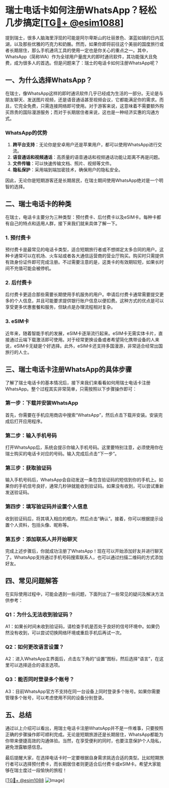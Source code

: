 # 瑞士电话卡如何注册WhatsApp？轻松几步搞定[[TG💪+ @esim1088](https://t.me/s/esim1088)]

提到瑞士，很多人脑海里浮现的可能是阿尔卑斯山的壮丽景色、湛蓝如镜的日内瓦湖，以及那些优雅的巧克力和奶酪。然而，如果你即将前往这个美丽的国度旅行或者长期居住，那么手机通讯工具的使用一定也是你关心的重点之一。其中，WhatsApp（简称WA）作为全球用户量庞大的即时通讯软件，其功能强大且免费，成为很多人的首选。但是问题来了：瑞士的电话卡如何注册WhatsApp呢？

## 一、为什么选择WhatsApp？

在瑞士，像WhatsApp这样的即时通讯软件几乎已经成为生活的一部分。无论是与朋友聊天、发送图片视频，还是语音通话甚至视频会议，它都能满足你的需求。而且，它完全免费，只需连接网络即可使用。对于游客来说，这意味着不需要额外购买昂贵的国际漫游服务；而对于长期居住者来说，这也是一种经济实惠的沟通方式。

### WhatsApp的优势

1. **跨平台支持**：无论你是安卓用户还是苹果用户，都可以使用WhatsApp进行交流。
2. **语音通话和视频通话**：高质量的语音通话和视频通话功能让距离不再是问题。
3. **文件传输**：可以快速传输文档、照片、视频等文件。
4. **隐私保护**：采用端到端加密技术，确保用户的隐私安全。

因此，无论你是短期游客还是长期居民，在瑞士期间使用WhatsApp绝对是一个明智的选择。

## 二、瑞士电话卡的种类

在瑞士，电话卡主要分为三种类型：预付费卡、后付费卡以及eSIM卡。每种卡都有自己的特点和适用人群，接下来我们就来具体了解一下。

### 1. 预付费卡

预付费卡是最常见的电话卡类型，适合短期旅行者或不想绑定太多合同的用户。这种卡通常可以在机场、火车站或者各大通信运营商的营业厅购买。购买时只需提供有效身份证件即可完成注册。不过需要注意的是，这类卡的有效期较短，如果长时间不充值可能会被停机。

### 2. 后付费卡

后付费卡更适合那些需要长期使用手机服务的用户。申请后付费卡通常需要提交更多的个人信息，并且可能要求提供银行账户信息以便扣费。这种方式的优点是可以享受更多优惠套餐和服务，但缺点是办理流程相对复杂。

### 3. eSIM卡

近年来，随着智能手机的发展，eSIM卡逐渐流行起来。eSIM卡无需实体卡片，直接通过云端下载激活即可使用。对于经常更换设备或者希望简化携带设备的人来说，eSIM卡无疑是个好选择。此外，eSIM卡还支持多国漫游，非常适合经常出国旅行的人士。

## 三、瑞士电话卡注册WhatsApp的具体步骤

了解了瑞士电话卡的基本情况后，接下来我们来看看如何用瑞士电话卡注册WhatsApp。整个过程其实非常简单，只需按照以下步骤操作即可：

### 第一步：下载并安装WhatsApp

首先，你需要在手机应用商店中搜索“WhatsApp”，然后点击下载并安装。安装完成后打开应用程序。

### 第二步：输入手机号码

打开WhatsApp后，系统会提示你输入手机号码。这里要特别注意，必须使用你在瑞士购买的电话卡对应的号码。输入完成后点击“下一步”。

### 第三步：获取验证码

输入手机号码后，WhatsApp会自动发送一条包含验证码的短信到你的手机上。如果你的手机信号良好，通常几秒钟就能收到验证码。如果没有收到，可以尝试重新发送验证码。

### 第四步：填写验证码并设置个人信息

收到验证码后，将其填入相应的框内，然后点击“确认”。接着，你可以根据提示设置个人资料，包括头像、昵称等。

### 第五步：添加联系人并开始聊天

完成上述步骤后，你就成功注册了WhatsApp！现在可以开始添加好友并进行聊天了。WhatsApp支持通过手机号码搜索联系人，也可以通过扫描二维码的方式添加好友。

## 四、常见问题解答

在实际使用过程中，可能会遇到一些问题，下面列出了一些常见的疑问及解决方法供参考：

### Q1：为什么无法收到验证码？

A1：如果长时间未收到验证码，请检查手机是否处于良好的信号环境中。如果仍然没有收到，可以尝试切换网络环境或重启手机后再试一次。

### Q2：如何更改语言设置？

A2：进入WhatsApp主界面后，点击左下角的“设置”图标，然后选择“语言”，在这里可以选择适合的语言选项。

### Q3：能否同时登录多个账号？

A3：目前WhatsApp官方不支持在同一台设备上同时登录多个账号。如果你需要管理多个账号，可以考虑使用不同的设备分别登录。

## 五、总结

通过以上介绍可以看出，用瑞士电话卡注册WhatsApp并不是一件难事，只要按照正确的步骤操作即可顺利完成。无论是短期旅游还是长期居住，WhatsApp都能为你带来便捷高效的沟通体验。当然，在享受便利的同时，也要注意保护个人隐私，避免泄露敏感信息。

最后提醒大家，在选择电话卡时一定要根据自身需求挑选合适的类型。比如短期旅行者可以选择预付费卡，而长期居住者则更适合后付费卡或eSIM卡。希望大家能够在瑞士度过一段愉快的旅程！

[[TG💪+ @esim1088](https://t.me/s/esim1088) ![Image](https://i.postimg.cc/4NQfJmqS/Snipaste-2025-05-13-00-14-12.png)]